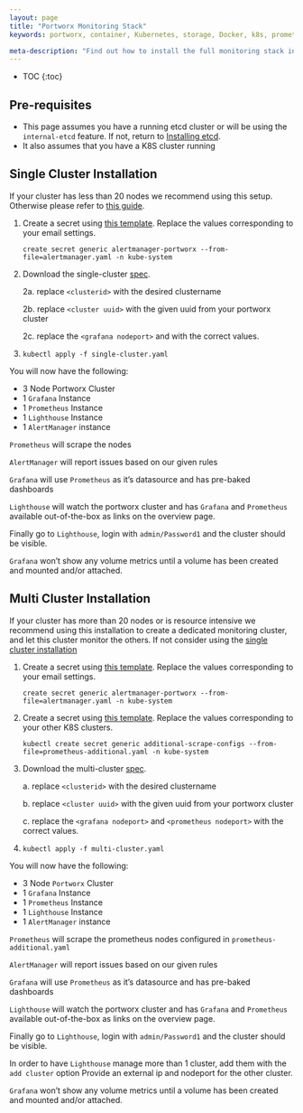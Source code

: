 ```yaml
---
layout: page
title: "Portworx Monitoring Stack"
keywords: portworx, container, Kubernetes, storage, Docker, k8s, prometheus, grafana, lighthouse, alertmanager, manager, central, multi-cluster

meta-description: "Find out how to install the full monitoring stack including, prometheus, grafana, alertmanager and lighthouse."
---
```


- TOC
  {:toc}

## Pre-requisites

- This page assumes you have a running etcd cluster or will be using the `internal-etcd` feature. If not, return to [Installing etcd](/scheduler/kubernetes/install-pks.html#step-2-install-etcd).
- It also assumes that you have a K8S cluster running

## Single Cluster Installation

If your cluster has less than 20 nodes we recommend using this setup. Otherwise please refer to [this guide](/maintain/monitoring/px-central.html#multi-cluster).

1. Create a secret using [this template](https://gist.github.com/pault84/3a79f6f981ad25c422fdbe81df9f4fbb). Replace the values corresponding to your email settings.

   `create secret generic alertmanager-portworx --from-file=alertmanager.yaml -n kube-system`

2. Download the single-cluster [spec](https://gist.github.com/pault84/0f7e81dc7d95b46d5c54a3885bd9b795).

   2a. replace `<clusterid>` with the desired clustername

   2b. replace `<cluster uuid>` with the given uuid from your portworx cluster

   2c. replace the `<grafana nodeport>` and <prometheus nodeport> with the correct values.

3. `kubectl apply -f single-cluster.yaml`

You will now have the following:

- 3 Node Portworx Cluster
- 1 `Grafana` Instance
- 1 `Prometheus` Instance
- 1 `Lighthouse` Instance
- 1 `AlertManager` instance

`Prometheus` will scrape the nodes

`AlertManager` will report issues based on our given rules

`Grafana` will use `Prometheus` as it’s datasource and has pre-baked dashboards

`Lighthouse` will watch the portworx cluster and has `Grafana` and `Prometheus` available out-of-the-box as links on the overview page.

Finally go to `Lighthouse`, login with `admin/Password1` and the cluster should be visible.

`Grafana` won’t show any volume metrics until a volume has been created and mounted and/or attached.

## Multi Cluster Installation

If your cluster has more than 20 nodes or is resource intensive we recommend using this installation to create a dedicated monitoring cluster, and let this cluster monitor the others.
If not consider using the [single cluster installation](/maintain/monitoring/px-central.html#single-cluster-installation)

1. Create a secret using [this template](https://gist.github.com/pault84/3a79f6f981ad25c422fdbe81df9f4fbb). Replace the values corresponding to your email settings.

   `create secret generic alertmanager-portworx --from-file=alertmanager.yaml -n kube-system`

2. Create a secret using [this template](https://gist.github.com/pault84/aa7eb60a75255d67f576719024961755). Replace the values corresponding to your other K8S clusters.

   `kubectl create secret generic additional-scrape-configs --from-file=prometheus-additional.yaml -n kube-system`

3. Download the multi-cluster [spec](https://gist.github.com/pault84/13b034ec63bc4647093f4d77b5bb4a5c).

   a. replace `<clusterid>` with the desired clustername

   b. replace `<cluster uuid>` with the given uuid from your portworx cluster

   c. replace the `<grafana nodeport>` and `<prometheus nodeport>` with the correct values.

4. `kubectl apply -f multi-cluster.yaml`

You will now have the following:

- 3 Node `Portworx` Cluster
- 1 `Grafana` Instance
- 1 `Prometheus` Instance
- 1 `Lighthouse` Instance
- 1 `AlertManager` instance

`Prometheus` will scrape the prometheus nodes configured in `prometheus-additional.yaml`

`AlertManager` will report issues based on our given rules

`Grafana` will use `Prometheus` as it’s datasource and has pre-baked dashboards

`Lighthouse` will watch the portworx cluster and has `Grafana` and `Prometheus` available out-of-the-box as links on the overview page.

Finally go to `Lighthouse`, login with `admin/Password1` and the cluster should be visible.

In order to have `Lighthouse` manage more than 1 cluster, add them with the `add cluster` option
Provide an external ip and nodeport for the other cluster.

`Grafana` won’t show any volume metrics until a volume has been created and mounted and/or attached.
